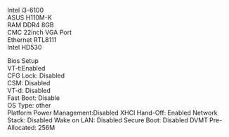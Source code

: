 Intel i3-6100  
ASUS H110M-K   
RAM DDR4 8GB  
CMC 22inch VGA Port   
Ethernet RTL8111  
Intel HD530   

Bios Setup  
VT-t:Enabled  
CFG Lock: Disabled  
CSM: Disabled  
VT-d: Disabled  
Fast Boot: Disable  
OS Type: other  
Platform Power Management:Disabled
XHCI Hand-Off: Enabled
Network Stack: Disabled
Wake on LAN: Disabled
Secure Boot: Disabled
DVMT Pre-Allocated: 256M
